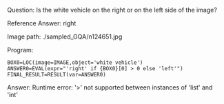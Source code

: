 Question: Is the white vehicle on the right or on the left side of the image?

Reference Answer: right

Image path: ./sampled_GQA/n124651.jpg

Program:

```
BOX0=LOC(image=IMAGE,object='white vehicle')
ANSWER0=EVAL(expr="'right' if {BOX0}[0] > 0 else 'left'")
FINAL_RESULT=RESULT(var=ANSWER0)
```
Answer: Runtime error: '>' not supported between instances of 'list' and 'int'

